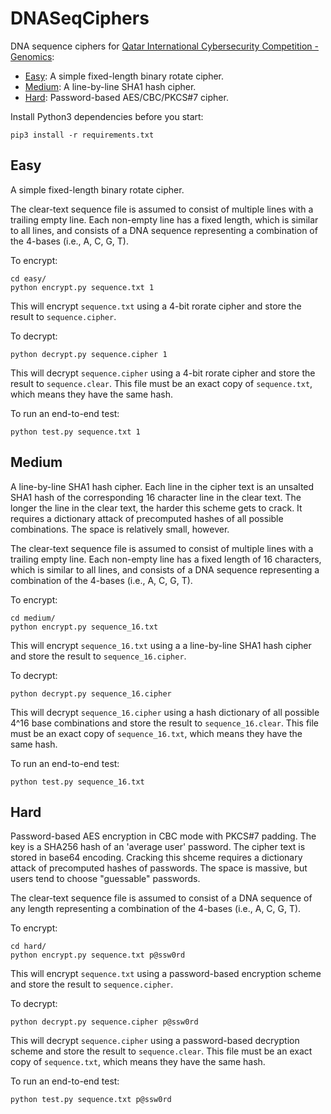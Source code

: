 # DNASeqCiphers
DNA sequence ciphers for [Qatar International Cybersecurity Competition - Genomics](https://www.hbku.edu.qa/en/qicc):

- [Easy](https://github.com/qcri/DNASeqCrypto#easy): A simple fixed-length binary rotate cipher.
- [Medium](https://github.com/qcri/DNASeqCrypto#medium): A line-by-line SHA1 hash cipher.
- [Hard](https://github.com/qcri/DNASeqCrypto#hard): Password-based AES/CBC/PKCS#7 cipher.

Install Python3 dependencies before you start:
```
pip3 install -r requirements.txt
```

## Easy

A simple fixed-length binary rotate cipher.

The clear-text sequence file is assumed to consist of multiple lines with a trailing empty line. Each non-empty line has a fixed length, which is similar to all lines, and consists of a DNA sequence representing a combination of the 4-bases (i.e., A, C, G, T).

To encrypt:
```
cd easy/
python encrypt.py sequence.txt 1
```
This will encrypt `sequence.txt` using a 4-bit rorate cipher and store the result to `sequence.cipher`. 

To decrypt:
```
python decrypt.py sequence.cipher 1
```
This will decrypt `sequence.cipher` using a 4-bit rorate cipher and store the result to `sequence.clear`. This file must be an exact copy of `sequence.txt`, which means they have the same hash.

To run an end-to-end test:
```
python test.py sequence.txt 1
```

## Medium

A line-by-line SHA1 hash cipher. Each line in the cipher text is an unsalted SHA1 hash
of the corresponding 16 character line in the clear text. The longer the line in the clear text, the harder this scheme gets to crack. It requires a dictionary attack of precomputed hashes of all possible combinations. The space is relatively small, however.

The clear-text sequence file is assumed to consist of multiple lines with a trailing empty line. Each non-empty line has a fixed length of 16 characters, which is similar to all lines, and consists of a DNA sequence representing a combination of the 4-bases (i.e., A, C, G, T).

To encrypt:
```
cd medium/
python encrypt.py sequence_16.txt
```
This will encrypt `sequence_16.txt` using a a line-by-line SHA1 hash cipher and store the result to `sequence_16.cipher`. 

To decrypt:
```
python decrypt.py sequence_16.cipher
```
This will decrypt `sequence_16.cipher` using a hash dictionary of all possible 4^16 base combinations and store the result to `sequence_16.clear`. This file must be an exact copy of `sequence_16.txt`, which means they have the same hash.

To run an end-to-end test:
```
python test.py sequence_16.txt
```

## Hard

Password-based AES encryption in CBC mode with PKCS#7 padding. The key is a SHA256 hash of an 'average user' password. The cipher text is stored in base64 encoding. Cracking this shceme requires a dictionary attack of precomputed hashes of passwords. The space is massive, but users tend to choose "guessable" passwords.

The clear-text sequence file is assumed to consist of a DNA sequence of any length representing a combination of the 4-bases (i.e., A, C, G, T).

To encrypt:
```
cd hard/
python encrypt.py sequence.txt p@ssw0rd
```
This will encrypt `sequence.txt` using a password-based encryption scheme and store the result to `sequence.cipher`. 

To decrypt:
```
python decrypt.py sequence.cipher p@ssw0rd
```
This will decrypt `sequence.cipher` using a password-based decryption scheme and store the result to `sequence.clear`. This file must be an exact copy of `sequence.txt`, which means they have the same hash.

To run an end-to-end test:
```
python test.py sequence.txt p@ssw0rd
```
